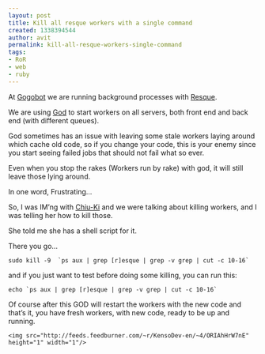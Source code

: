 ```yaml
---
layout: post
title: Kill all resque workers with a single command
created: 1338394544
author: avit
permalink: kill-all-resque-workers-single-command
tags:
- RoR
- web
- ruby
---
```

<p>At <a href='http://www.gogobot.com'>Gogobot</a> we are running background processes with <a href='http://www.github.com/defunkt/resque'>Resque</a>.</p>

<p>We are using <a href='http://god.rubyforge.org/'>God</a> to start workers on all servers, both front end and back end (with different queues).</p>

<p>God sometimes has an issue with leaving some stale workers laying around which cache old code, so if you change your code, this is your enemy since you start seeing failed jobs that should not fail what so ever.</p>

<p>Even when you stop the rakes (Workers run by rake) with god, it will still leave those lying around.</p>

<p>In one word, Frustrating…</p>

<p>So, I was IM’ng with <a href='http://twitter.com/#!/chiuki'>Chiu-Ki</a> and we were talking about killing workers, and I was telling her how to kill those.</p>

<p>She told me she has a shell script for it.</p>

<p>There you go…</p>
<div class='highlight'><pre><code class='bash'>sudo <span class='nb'>kill</span> -9  <span class='sb'>`</span>ps aux | grep <span class='o'>[</span>r<span class='o'>]</span>esque | grep -v grep | cut -c 10-16<span class='sb'>`</span>
</code></pre>
</div>
<p>and if you just want to test before doing some killing, you can run this:</p>
<div class='highlight'><pre><code class='bash'><span class='nb'>echo</span> <span class='sb'>`</span>ps aux | grep <span class='o'>[</span>r<span class='o'>]</span>esque | grep -v grep | cut -c 10-16<span class='sb'>`</span>
</code></pre>
</div>
<p>Of course after this GOD will restart the workers with the new code and that’s it, you have fresh workers, with new code, ready to be up and running.</p>
      
    <img src="http://feeds.feedburner.com/~r/KensoDev-en/~4/ORIAhHrW7nE" height="1" width="1"/>
